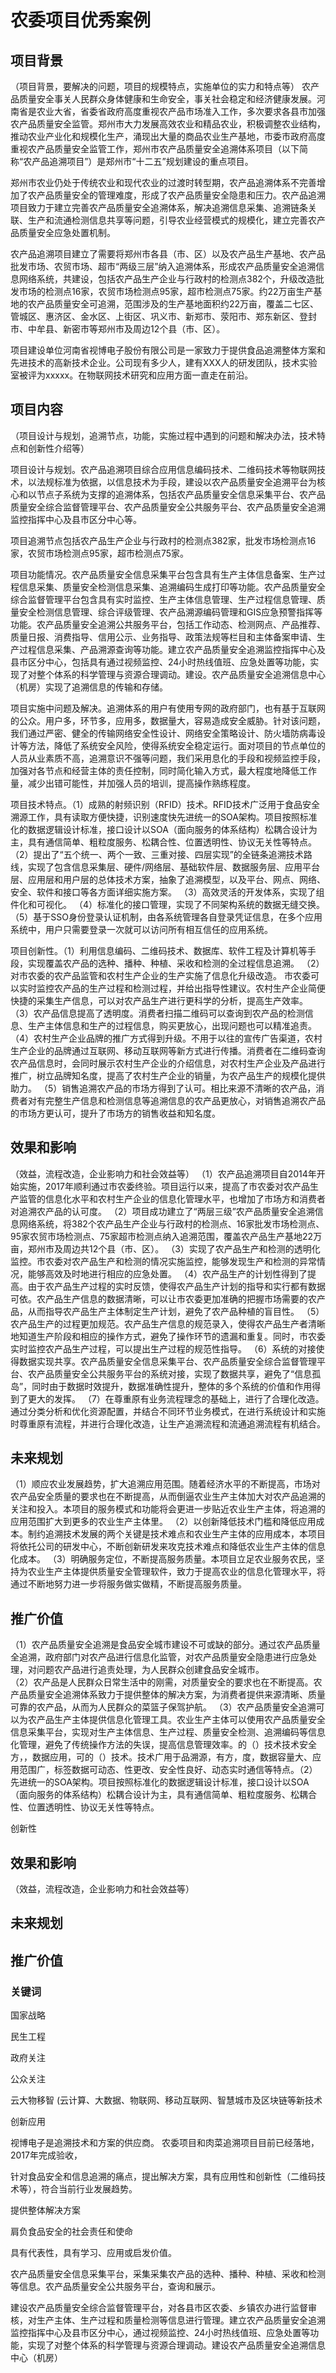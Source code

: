 
# 农委项目优秀案例

## 项目背景

（项目背景，要解决的问题，项目的规模特点，实施单位的实力和特点等）
农产品质量安全事关人民群众身体健康和生命安全，事关社会稳定和经济健康发展。河南省是农业大省，省委省政府高度重视农产品市场准入工作，多次要求各县市加强农产品质量安全监管。郑州市大力发展高效农业和精品农业，积极调整农业结构，推动农业产业化和规模化生产，涌现出大量的商品农业生产基地，市委市政府高度重视农产品质量安全监管工作，郑州市农产品质量安全追溯体系项目（以下简称“农产品追溯项目”）是郑州市“十二五”规划建设的重点项目。

郑州市农业仍处于传统农业和现代农业的过渡时转型期，农产品追溯体系不完善增加了农产品质量安全的管理难度，形成了农产品质量安全隐患和压力。农产品追溯项目致力于建立完善农产品质量安全追溯体系，解决追溯信息采集、追溯链条关联、生产和流通检测信息共享等问题，引导农业经营模式的规模化，建立完善农产品质量安全应急处置机制。

农产品追溯项目建立了需要将郑州市各县（市、区）以及农产品生产基地、农产品批发市场、农贸市场、超市“两级三层”纳入追溯体系，形成农产品质量安全追溯信息网络系统，共建设，包括农产品生产企业与行政村的检测点382个，升级改造批发市场的检测点16家，农贸市场检测点95家，超市检测点75家。约22万亩生产基地的农产品质量安全可追溯，范围涉及的生产基地面积约22万亩，覆盖二七区、管城区、惠济区、金水区、上街区、巩义市、新郑市、荥阳市、郑东新区、登封市、中牟县、新密市等郑州市及周边12个县（市、区）。

项目建设单位河南省视博电子股份有限公司是一家致力于提供食品追溯整体方案和先进技术的高新技术企业。公司现有多少人，建有XXX人的研发团队，技术实验室被评为xxxxx。在物联网技术研究和应用方面一直走在前沿。


##  项目内容
（项目设计与规划，追溯节点，功能，实施过程中遇到的问题和解决办法，技术特点和创新性介绍等）

项目设计与规划。农产品追溯项目综合应用信息编码技术、二维码技术等物联网技术，以法规标准为依据，以信息技术为手段，建设以农产品质量安全追溯平台为核心和以节点子系统为支撑的追溯体系，包括农产品质量安全信息采集平台、农产品质量安全综合监督管理平台、农产品质量安全公共服务平台、农产品质量安全追溯监控指挥中心及县市区分中心等。

项目追溯节点包括农产品生产企业与行政村的检测点382家，批发市场检测点16家，农贸市场检测点95家，超市检测点75家。

项目功能情况。农产品质量安全信息采集平台包含具有生产主体信息备案、生产过程信息采集、质量安全检测信息采集、追溯编码生成打印等功能。农产品质量安全综合监督管理平台包含具有实时监控、生产主体信息管理、生产过程信息管理、质量安全检测信息管理、综合评级管理、农产品溯源编码管理和GIS应急预警指挥等功能。农产品质量安全追溯公共服务平台，包括工作动态、检测网点、产品推荐、质量日报、消费指导、信用公示、业务指导、政策法规等栏目和主体备案申请、生产过程信息采集、产品溯源查询等功能。建立农产品质量安全追溯监控指挥中心及县市区分中心，包括具有通过视频监控、24小时热线值班、应急处置等功能，实现了对整个体系的科学管理与资源合理调动。建设。农产品质量安全追溯信息中心（机房）实现了追溯信息的传输和存储。

项目实施中问题及解决。追溯体系的用户有使用专网的政府部门，也有基于互联网的公众。用户多，环节多，应用多，数据量大，容易造成安全威胁。针对该问题，我们通过严密、健全的传输网络安全性设计、网络安全策略设计、防火墙防病毒设计等方法，降低了系统安全风险，使得系统安全稳定运行。面对项目的节点单位的人员从业素质不高，追溯意识不强等问题，我们采用息化的手段和视频监控手段，加强对各节点和经营主体的责任控制，同时简化输入方式，最大程度地降低工作量，减少出错可能性，并加强人员的培训，提高操作熟练程度。

项目技术特点。（1）成熟的射频识别（RFID）技术。RFID技术广泛用于食品安全溯源工作，具有读取方便快捷，识别速度快先进统一的SOA架构。项目按照标准化的数据逻辑设计标准，接口设计以SOA（面向服务的体系结构）松耦合设计为主，具有通信简单、粗粒度服务、松耦合性、位置透明性、协议无关性等特点。
（2）提出了“五个统一、两个一致、三重对接、四层实现”的全链条追溯技术路线，实现了包含信息采集层、硬件/网络层、基础软件层、数据服务层、应用平台层、应用层和用户层的总体技术方案，抽象了追溯模型，以及平台、网点、网络、安全、软件和接口等各方面详细实施方案。
（3）高效灵活的开发体系，实现了组件化和可视化。
（4）标准化的接口管理，实现了不同架构系统的数据无缝交换。
（5）基于SSO身份登录认证机制，由各系统管理各自登录凭证信息，在多个应用系统中，用户只需要登录一次就可以访问所有相互信任的应用系统。


项目创新性。（1）利用信息编码、二维码技术、数据库、软件工程及计算机等手段，实现覆盖农产品的选种、播种、种植、采收和检测的全过程信息追溯。
（2）对市农委的农产品监管和农村生产企业的生产实施了信息化升级改造。 市农委可以实时监控农产品的生产过程和检测过程，并给出指导性建议。农村生产企业简便快捷的采集生产信息，可以对农产品生产进行更科学的分析，提高生产效率。
 （3）农产品信息提高了透明度。消费者扫描二维码可以查询到农产品的检测信息、生产主体信息和生产的过程信息，购买更放心，出现问题也可以精准追责。
（4）农村生产企业品牌的推广方式得到升级。不用于以往的宣传广告渠道，农村生产企业的品牌通过互联网、移动互联网等新方式进行传播。消费者在二维码查询农产品信息时，会同时展示农村生产企业的介绍信息，对农村生产企业及产品进行推广，树立品牌知名度，提高了农村生产企业的销量，为农产品生产的规模化提供助力。
（5）销售追溯农产品的市场方得到了认可。相比来源不清晰的农产品，消费者对有完整生产信息和检测信息等追溯信息的农产品更放心，对销售追溯农产品的市场方更认可，提升了市场方的销售收益和知名度。


## 效果和影响
（效益，流程改造，企业影响力和社会效益等）
（1）农产品追溯项目自2014年开始实施，2017年顺利通过市农委终验。项目运行以来，提高了市农委对农产品生产监管的信息化水平和农村生产企业的信息化管理水平，也增加了市场方和消费者对追溯农产品的认可度。
（2）项目成功建立了“两层三级”农产品质量安全追溯信息网络系统，将382个农产品生产企业与行政村的检测点、16家批发市场检测点、95家农贸市场检测点、75家超市检测点纳入追溯范围，覆盖农产品生产基地22万亩，郑州市及周边共12个县（市、区）。
（3）实现了农产品生产和检测的透明化监控。市农委对农产品生产和检测的情况实施监控，能够发现生产和检测的异常情况，能够高效及时地进行相应的应急处置。
（4）农产品生产的计划性得到了提高。由于农产品生产过程的实时反馈，使得农产品生产计划的指导和实行都有数据可依。农产品生产信息的数据清晰，可以让市农委更加准确的把握市场需要的农产品，从而指导农产品生产主体制定生产计划，避免了农产品种植的盲目性。
（5）农产品生产的过程更加规范。农产品生产信息的规范录入，使得农产品生产者清晰地知道生产阶段和相应的操作方式，避免了操作环节的遗漏和重复。同时，市农委实时监控农产品生产过程，可以提出生产过程的规范性指导。
（6）系统的对接使得数据实现共享。农产品质量安全信息采集平台、农产品质量安全综合监督管理平台、农产品质量安全公共服务平台的系统对接，实现了数据共享，避免了“信息孤岛”，同时由于数据时效提升，数据准确性提升，整体的多个系统的价值和作用得到了更大的发挥。
（7）在尊重原有业务流程理念的基础上，进行了合理化改造。通过分类分析和优化资源配置，并结合不同环节业务模式，在进行系统设计和实施时尊重原有流程，并进行合理化改造，让生产追溯流程和流通追溯流程有机结合。          


## 未来规划

（1）顺应农业发展趋势，扩大追溯应用范围。随着经济水平的不断提高，市场对农产品安全质量的要求也在不断提高，从而倒逼农业生产主体加大对农产品追溯的关注和投入。本项目的服务模式和功能将会更进一步贴近农业生产主体，将追溯的应用范围扩大到更多的农业生产主体里。
（2）以创新降低技术门槛和降低应用成本。制约追溯技术发展的两个关键是技术难点和农业生产主体的应用成本，本项目将依托公司的研发中心，不断创新研发来攻克技术难点和降低农业生产主体的信息化成本。
（3）明确服务定位，不断提高服务质量。本项目立足农业服务农民，坚持为农业生产主体提供质量安全管理软件，致力于提高农业的信息化管理水平，将通过不断地努力进一步将服务做实做精，不断提高服务质量。   

## 推广价值

（1）农产品质量安全追溯是食品安全城市建设不可或缺的部分。通过农产品质量全追溯，政府部门对农产品进行信息化监管，对农产品质量安全隐患进行应急处理，对问题农产品进行追责处理，为人民群众创建食品安全城市。               
（2）农产品是人民群众日常生活中的刚需，对质量安全的要求也在不断提高。农产品质量安全追溯体系致力于提供整体的解决方案，为消费者提供来源清晰、质量可靠的农产品，从而为人民群众的菜篮子保驾护航。
（3）农产品质量安全追溯可以为农产品生产主体提供信息化管理工具。农业生产主体可以使用农产品质量安全信息采集平台，实现对生产主体信息、生产过程、质量安全检测、追溯编码等信息化管理，避免了传统操作方法的失误，提高信息管理效率。的（）技术技术安全方，，数据应用，可的（）技术。技术广用于品溯源，有方，度，数据容量大、应用范围广，标签数据可动态、性更改、安全性良好、动态实时通信等特点。（2）先进统一的SOA架构。项目按照标准化的数据逻辑设计标准，接口设计以SOA（面向服务的体系结构）松耦合设计为主，具有通信简单、粗粒度服务、松耦合性、位置透明性、协议无关性等特点。

创新性







## 效果和影响
（效益，流程改造，企业影响力和社会效益等）





## 未来规划



## 推广价值









### 关键词

国家战略

民生工程

政府关注

公众关注

云大物移智 (云计算、大数据、物联网、移动互联网、智慧城市及区块链等新技术

创新应用

视博电子是追溯技术和方案的供应商。
农委项目和肉菜追溯项目目前已经落地，2017年完成验收，

针对食品安全和信息追溯的痛点，提出解决方案，具有应用性和创新性（二维码技术等），符合当前行业发展趋势。

提供整体解决方案

肩负食品安全的社会责任和使命


具有代表性，具有学习、应用或启发价值。






农产品质量安全信息采集平台，采集采集农产品的选种、播种、种植、采收和检测等信息。农产品质量安全公共服务平台，查询和展示。

建设农产品质量安全综合监督管理平台，对各县市区农委、乡镇农办进行监督审核，对生产主体、生产过程和质量检测等信息进行管理。建立农产品质量安全追溯监控指挥中心及县市区分中心，通过视频监控、24小时热线值班、应急处置等功能，实现了对整个体系的科学管理与资源合理调动。建设农产品质量安全追溯信息中心（机房）



<!--stackedit_data:
eyJoaXN0b3J5IjpbMTA0NjM3NzE1MiwyNDMyNDY1MjYsMTEyNz
U4Nzk1MCwtMTQ2NDc2NTYsLTExOTk2OTUwMjUsMTg5NjIxOTAx
OSw4NzEzMjg3MTksLTY4MDk1OTQzMywtMzQyNjQxMjE5LC0xND
g1ODY2ODY0LC04NTMwMTQ4NTQsMTkzMjEwODE0OCwyMDUwMzI4
NjM2LDY2MzY1Njk4NCwxNTg0MTQ5MTc4LDYyMjEzMDYwLDM2OT
MxNzkwMiwyMDMyMTk4NjcyLC0xNTM5OTk3NTA3LDM0ODc3NTM1
NV19
-->